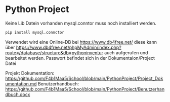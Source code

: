 # Python Project

Keine Lib Datein vorhanden mysql.conntor muss noch installiert werden.

```cmd
pip install mysql.connctor
```

Verwendet wird eine Online-DB bei https://www.db4free.net/ diese kann über https://www.db4free.net/phpMyAdmin/index.php?route=/database/structure&db=pythoninventur auch aufgerufen und bearbeitet werden. Passwort befindet sich in der Dokumentaion/Project Datei


Projekt Dokumentation: https://github.com/F4b1Maa5/School/blob/main/PythonProject/Project_Dokumentation.md
Benutzerhandbuch: https://github.com/F4b1Maa5/School/blob/main/PythonProject/Benutzerhandbuch.docx
